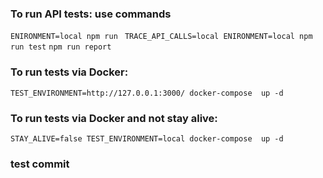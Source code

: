 ### To run API tests: use commands 
`ENIRONMENT=local npm run `
`TRACE_API_CALLS=local ENIRONMENT=local npm run test`
`npm run report`
### To run tests via Docker:  
`TEST_ENVIRONMENT=http://127.0.0.1:3000/ docker-compose  up -d`
### To run tests via Docker and not  stay alive: 
`STAY_ALIVE=false TEST_ENVIRONMENT=local docker-compose  up -d`
### test commit